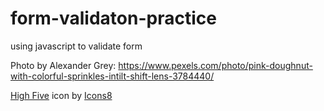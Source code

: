 # form-validaton-practice

using javascript to validate form

Photo by Alexander Grey: https://www.pexels.com/photo/pink-doughnut-with-colorful-sprinkles-intilt-shift-lens-3784440/

<a target="_blank" href="https://icons8.com/icon/xVhrIJR16FZu/high-five">High Five</a> icon by <a target="_blank" href="https://icons8.com">Icons8</a>
